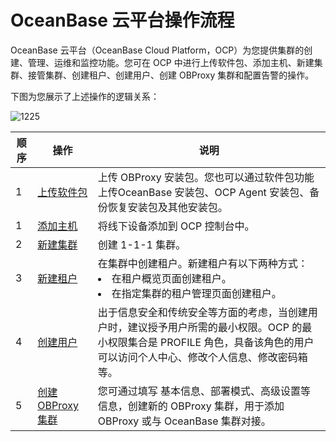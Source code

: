 OceanBase 云平台操作流程 
======================================

OceanBase 云平台（OceanBase Cloud Platform，OCP）为您提供集群的创建、管理、运维和监控功能。您可在 OCP 中进行上传软件包、添加主机、新建集群、接管集群、创建租户、创建用户、创建 OBProxy 集群和配置告警的操作。

下图为您展示了上述操作的逻辑关系：

![1225](https://help-static-aliyun-doc.aliyuncs.com/assets/img/zh-CN/6672988061/p206162.png)

| 顺序 |                              操作                              |                                                                                说明                                                                                |
|----|--------------------------------------------------------------|------------------------------------------------------------------------------------------------------------------------------------------------------------------|
| 1  | [上传软件包](../500.quickstart/300.quickstart-upload-a-software-package.md)         | 上传 OBProxy 安装包。您也可以通过软件包功能上传OceanBase 安装包、OCP Agent 安装包、备份恢复安装包及其他安装包。                                                                                           |
| 1  | [添加主机](../500.quickstart/400.quickstart-add-a-host.md)          | 将线下设备添加到 OCP 控制台中。                                                                                                                                               |
| 2  | [新建集群](../500.quickstart/500.quickstart-create-a-cluster.md)          | 创建 1-1-1 集群。                                                                                                                                                     |
| 3  | [新建租户](../500.quickstart/600.quickstart-create-a-tenant.md)          | 在集群中创建租户。新建租户有以下两种方式： <li>在租户概览页面创建租户。  </li><li> 在指定集群的租户管理页面创建租户。</li>    |
| 4  | [创建用户](../500.quickstart/700.quickstart-create-a-user.md)          | 出于信息安全和传统安全等方面的考虑，当创建用户时，建议授予用户所需的最小权限。OCP 的最小权限集合是 PROFILE 角色，具备该角色的用户可以访问个人中心、修改个人信息、修改密码箱等。                                                                   |
| 5  | [创建 OBProxy 集群](../500.quickstart/800.quickstart-create-an-obproxy-cluster.md) | 您可通过填写 基本信息、部署模式、高级设置等信息，创建新的 OBProxy 集群，用于添加 OBProxy 或与 OceanBase 集群对接。                                                                                                |
